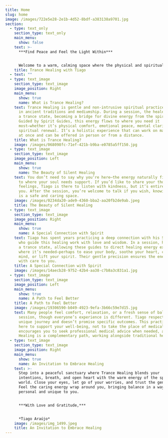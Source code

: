 ```yaml
---
title: Home
slug: home
image: /images/722e5e28-2e1b-4d52-8bdf-a383138a9701.jpg
section:
  - type: text_only
    section_type: text_only
    main_menu:
      show: false
    text: >-
      ***Find Peace and Feel the Light Within***


      Welcome to a warm, calming space where the physical and spiritual worlds come together to support your healing. In Trance Healing, Tiago becomes a channel for gentle, loving energy that nurtures your body, emotions, mind, and soul. He invites you with an open heart to step into this caring experience.
    title: Trance Healing with Tiago
  - text: ""
  - type: text_image
    section_type: text_image
    image_position: Right
    main_menu:
      show: true
      name: What is Trance Healing?
    text: Trance Healing is gentle and non-intrusive spiritual practice with roots
      in ancient traditions and mediumship. During a session, the healer enters
      a trance state, becoming a bridge for divine energy from the spirit world.
      Guided by Spirit Guides, this energy flows to where you need it
      most—whether it’s physical comfort, emotional peace, mental clarity, or
      spiritual renewal. It’s a holistic experience that can work on many levels
      at once and can be offered in person or from a distance.
    title: What is Trance Healing?
    image: /images/068098fc-71ef-421b-b9ba-e0785a5ff150.jpg
  - type: text_image
    section_type: text_image
    image_position: Left
    main_menu:
      show: true
      name: The Beauty of Silent Healing
    text: You don’t need to say why you’re here—the energy naturally finds its way
      to where your soul needs support. If you’d like to share your thoughts or
      feelings, Tiago is there to listen with kindness, but it’s entirely up to
      you. After the session, you’re welcome to talk if you wish, knowing this
      is a safe and caring space.
    image: /images/0234da20-ade9-4360-bba2-aa20fb2de9ab.jpeg
    title: The Beauty of Silent Healing
  - type: text_image
    section_type: text_image
    image_position: Right
    main_menu:
      show: true
      name: A Special Connection with Spirit
    text: Tiago has spent years practicing a deep connection with his Spirit Guides,
      who guide this healing work with love and wisdom. In a session, he enters
      a trance state, allowing these guides to direct healing energy exactly
      where it’s needed—perhaps to ease your body, soothe your heart, clear your
      mind, or lift your spirit. Their gentle precision ensures the energy flows
      with care to you.
    title: A Special Connection with Spirit
    image: /images/14aecb28-9752-42b4-aa38-c7b8a3c831a1.jpg
  - type: text_image
    section_type: text_image
    image_position: Left
    main_menu:
      show: true
      name: A Path to Feel Better
    title: A Path to Feel Better
    image: /images/19306590-b049-4923-9efa-3b66c59e7d15.jpg
    text: Many people feel comfort, relaxation, or a fresh sense of balance after a
      session, though everyone’s experience is different. Tiago respects your
      unique journey and doesn’t promise specific outcomes. This practice is
      here to support your well-being, not to take the place of medical care. He
      encourages you to seek professional medical advice when needed, as Trance
      Healing is a complementary path, working alongside traditional healthcare.
  - type: text_image
    section_type: text_image
    image_position: Right
    main_menu:
      show: true
      name: An Invitation to Embrace Healing
    text: >-
      Step into a peaceful sanctuary where Trance Healing blends your
      intentions, breath, and open heart with the warm energy of the spirit
      world. Close your eyes, let go of your worries, and trust the gentle flow.
      Feel the caring energy wrap around you, bringing balance in a way that’s
      personal and unique to you.


      ***With Love and Gratitude,***  


      *Tiago Araújo*
    image: /images/img_1499.jpeg
    title: An Invitation to Embrace Healing
---
```


